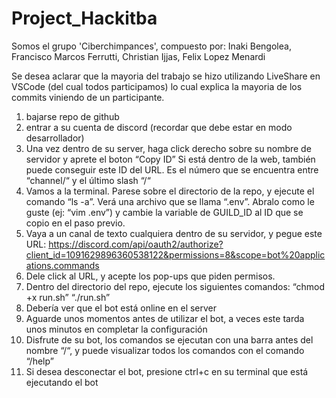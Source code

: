 # Project_Hackitba
Somos el grupo 'Ciberchimpances', compuesto por: Inaki Bengolea, Francisco Marcos Ferrutti, Christian Ijjas, Felix Lopez Menardi

Se desea aclarar que la mayoria del trabajo se hizo utilizando LiveShare en VSCode (del cual todos participamos) lo cual explica la mayoria de los commits viniendo de un participante.

1. bajarse repo de github
2. entrar a su cuenta de discord (recordar que debe estar en modo desarrollador)
3. Una vez dentro de su server, haga click derecho sobre su nombre de servidor y aprete el boton “Copy ID”
	Si está dentro de la web, también puede conseguir este ID del URL. Es el número que se encuentra entre “channel/“ y el último slash “/“
4.  Vamos a la terminal. Parese sobre el directorio de la repo, y ejecute el comando “ls -a”. Verá una archivo que se llama “.env”. Abralo como le guste (ej: “vim .env”) y cambie la variable de GUILD_ID al ID que se copio en el paso previo.
5. Vaya a un canal de texto cualquiera dentro de su servidor, y pegue este URL: https://discord.com/api/oauth2/authorize?client_id=1091629896360538122&permissions=8&scope=bot%20applications.commands
6. Dele click al URL, y acepte los pop-ups que piden permisos.
7. Dentro del directorio del repo, ejecute los siguientes comandos:
	“chmod +x run.sh”
	“./run.sh”
8. Debería ver que el bot está online en el server 
9. Aguarde unos momentos antes de utilizar el bot, a veces este tarda unos minutos en completar la configuración
10. Disfrute de su bot, los comandos se ejecutan con una barra antes del nombre “/“, y puede visualizar todos los comandos con el comando “/help”
11. Si desea desconectar el bot, presione ctrl+c en su terminal que está ejecutando el bot
